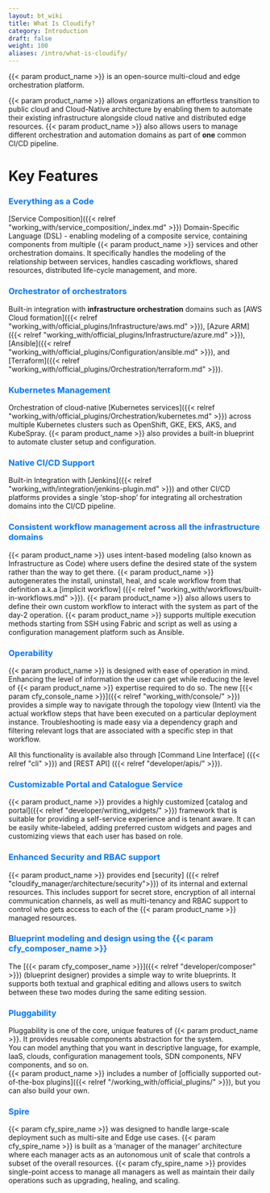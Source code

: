 ```yaml
---
layout: bt_wiki
title: What Is Cloudify?
category: Introduction
draft: false
weight: 100
aliases: /intro/what-is-cloudify/
---
```


{{< param product_name >}} is an open-source multi-cloud and edge orchestration platform.

{{< param product_name >}} allows organizations an effortless transition to public cloud and Cloud-Native architecture by enabling them to automate their existing infrastructure alongside cloud native and distributed edge resources. {{< param product_name >}} also allows users to manage different orchestration and automation domains as part of **one** common CI/CD pipeline.

# Key Features

### <span style="color:#0077fc">Everything as a Code</span>

[Service Composition]({{< relref "working_with/service_composition/_index.md" >}}) Domain-Specific Language (DSL) - enabling modeling of a composite service,  containing components from multiple {{< param product_name >}} services and other orchestration domains. It specifically handles the modeling of the relationship between services, handles cascading workflows, shared resources, distributed life-cycle management, and more.


### <span style="color:#0077fc">Orchestrator of orchestrators</span>

Built-in integration with **infrastructure orchestration** domains such as [AWS Cloud formation]({{< relref "working_with/official_plugins/Infrastructure/aws.md" >}}), [Azure ARM]({{< relref "working_with/official_plugins/Infrastructure/azure.md" >}}), [Ansible]({{< relref "working_with/official_plugins/Configuration/ansible.md" >}}), and [Terraform]({{< relref "working_with/official_plugins/Orchestration/terraform.md" >}}).

### <span style="color:#0077fc">Kubernetes Management</span>

Orchestration of cloud-native [Kubernetes services]({{< relref "working_with/official_plugins/Orchestration/kubernetes.md" >}}) across multiple Kubernetes clusters such as OpenShift, GKE, EKS, AKS, and KubeSpray. {{< param product_name >}} also provides a built-in blueprint to automate cluster setup and configuration.

### <span style="color:#0077fc">Native CI/CD Support</span>

Built-in Integration with [Jenkins]({{< relref "working_with/integration/jenkins-plugin.md" >}}) and other CI/CD platforms provides a single ‘stop-shop’ for integrating all orchestration domains into the CI/CD pipeline.

### <span style="color:#0077fc">Consistent workflow management across all the infrastructure domains</span>

{{< param product_name >}} uses intent-based modeling (also known as Infrastructure as Code) where users define the desired state of the system rather than the way to get there. {{< param product_name >}} autogenerates the install, uninstall, heal, and scale workflow from that definition a.k.a [implicit workflow] ({{< relref "working_with/workflows/built-in-workflows.md" >}}). {{< param product_name >}} also allows users to define their own custom workflow to interact with the system as part of the day-2 operation. {{< param product_name >}} supports multiple execution methods starting from SSH using Fabric and script as well as using a configuration management platform such as Ansible.

### <span style="color:#0077fc">Operability</span>

{{< param product_name >}} is designed with ease of operation in mind. Enhancing the level of information the user can get while reducing the level of {{< param product_name >}} expertise required to do so.
The new [{{< param cfy_console_name >}}]({{< relref "working_with/console/" >}})  provides a simple way to navigate through the topology view (Intent) via the actual workflow steps that have been executed on a particular deployment instance. Troubleshooting is made easy via a dependency graph and filtering relevant logs that are associated with a specific step in that workflow.

All this functionality is available also through [Command Line Interface] ({{< relref "cli" >}}) and [REST API] ({{< relref "developer/apis/" >}}).

### <span style="color:#0077fc">Customizable Portal and Catalogue Service</span>

{{< param product_name >}} provides a highly customized [catalog and portal]({{< relref "developer/writing_widgets/" >}}) framework that is suitable for providing a self-service experience and is tenant aware. It can be easily white-labeled, adding preferred custom widgets and pages and customizing views that each user has based on role.


### <span style="color:#0077fc">Enhanced Security and RBAC support</span>

{{< param product_name >}} provides end [security] ({{< relref "cloudify_manager/architecture/security">}}) of its internal and external resources.
This includes support for secret store, encryption of all internal communication channels, as well as multi-tenancy and RBAC support to control who gets access to each of the {{< param product_name >}} managed resources.

### <span style="color:#0077fc">Blueprint modeling and design using the {{< param cfy_composer_name >}}</span>

The [{{< param cfy_composer_name >}}]({{< relref "developer/composer" >}}) (blueprint designer) provides a simple way to write blueprints. It supports both textual and graphical editing and allows users to switch between these two modes during the same editing session.


### <span style="color:#0077fc">Pluggability</span>

Pluggability is one of the core, unique features of {{< param product_name >}}. It provides reusable components abstraction for the system.  <br>
  You can model anything that you want in descriptive language, for example, IaaS, clouds, configuration management tools, SDN components, NFV components, and so on.  <br>
  {{< param product_name >}} includes a number of [officially supported out-of-the-box plugins]({{< relref "/working_with/official_plugins/" >}}), but you can also build your own.<br>

### <span style="color:#0077fc">Spire</span>

{{< param cfy_spire_name >}} was designed to handle large-scale deployment such as multi-site and Edge use cases. {{< param cfy_spire_name >}} is built as a ‘manager of the manager’ architecture where each manager acts as an autonomous unit of scale that controls a subset of the overall resources.  {{< param cfy_spire_name >}} provides single-point access to manage all managers as well as maintain their daily operations such as upgrading, healing, and scaling.
